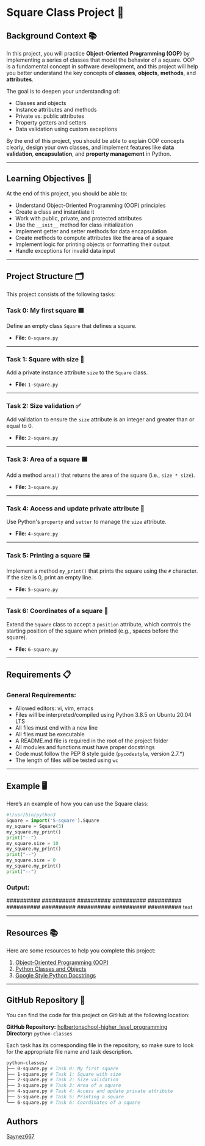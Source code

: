 # Square Class Project 📐

## Background Context 📚
In this project, you will practice **Object-Oriented Programming (OOP)** by implementing a series of classes that model the behavior of a square. OOP is a fundamental concept in software development, and this project will help you better understand the key concepts of **classes**, **objects**, **methods**, and **attributes**.

The goal is to deepen your understanding of:
- Classes and objects
- Instance attributes and methods
- Private vs. public attributes
- Property getters and setters
- Data validation using custom exceptions

By the end of this project, you should be able to explain OOP concepts clearly, design your own classes, and implement features like **data validation**, **encapsulation**, and **property management** in Python.

---

## Learning Objectives 🎯
At the end of this project, you should be able to:
- Understand Object-Oriented Programming (OOP) principles
- Create a class and instantiate it
- Work with public, private, and protected attributes
- Use the `__init__` method for class initialization
- Implement getter and setter methods for data encapsulation
- Create methods to compute attributes like the area of a square
- Implement logic for printing objects or formatting their output
- Handle exceptions for invalid data input

---

## Project Structure 🗂️
This project consists of the following tasks:

### Task 0: My first square 🟥
Define an empty class `Square` that defines a square.
- **File:** `0-square.py`

---

### Task 1: Square with size 🔲
Add a private instance attribute `size` to the `Square` class.
- **File:** `1-square.py`

---

### Task 2: Size validation ✅
Add validation to ensure the `size` attribute is an integer and greater than or equal to 0.
- **File:** `2-square.py`

---

### Task 3: Area of a square 🟦
Add a method `area()` that returns the area of the square (i.e., `size * size`).
- **File:** `3-square.py`

---

### Task 4: Access and update private attribute 🔐
Use Python's `property` and `setter` to manage the `size` attribute.
- **File:** `4-square.py`

---

### Task 5: Printing a square 🖼️
Implement a method `my_print()` that prints the square using the `#` character. If the size is 0, print an empty line.
- **File:** `5-square.py`

---

### Task 6: Coordinates of a square 📍
Extend the `Square` class to accept a `position` attribute, which controls the starting position of the square when printed (e.g., spaces before the square).
- **File:** `6-square.py`

---

## Requirements 📋

### General Requirements:
- Allowed editors: vi, vim, emacs
- Files will be interpreted/compiled using Python 3.8.5 on Ubuntu 20.04 LTS
- All files must end with a new line
- All files must be executable
- A README.md file is required in the root of the project folder
- All modules and functions must have proper docstrings
- Code must follow the PEP 8 style guide (`pycodestyle`, version 2.7.*)
- The length of files will be tested using `wc`

---

## Example 🖥️

Here’s an example of how you can use the Square class:
```python
#!/usr/bin/python3
Square = import('5-square').Square
my_square = Square(3)
my_square.my_print()
print("--")
my_square.size = 10
my_square.my_print()
print("--")
my_square.size = 0
my_square.my_print()
print("--")
```

### Output:
##########
##########
##########
##########
##########
##########
##########
##########
##########
##########
text

---

## Resources 📚

Here are some resources to help you complete this project:
1. [Object-Oriented Programming (OOP)](https://realpython.com/python3-object-oriented-programming/)
2. [Python Classes and Objects](https://docs.python.org/3/tutorial/classes.html)
3. [Google Style Python Docstrings](https://google.github.io/styleguide/pyguide.html#38-comments-and-docstrings)

---

## GitHub Repository 📍

You can find the code for this project on GitHub at the following location:

**GitHub Repository:** [holbertonschool-higher_level_programming](https://github.com/holbertonschool-higher_level_programming)  
**Directory:** `python-classes`

Each task has its corresponding file in the repository, so make sure to look for the appropriate file name and task description.
```bash
python-classes/
├── 0-square.py # Task 0: My first square
├── 1-square.py # Task 1: Square with size
├── 2-square.py # Task 2: Size validation
├── 3-square.py # Task 3: Area of a square
├── 4-square.py # Task 4: Access and update private attribute
├── 5-square.py # Task 5: Printing a square
└── 6-square.py # Task 6: Coordinates of a square
```
## Authors
[Saynez667](https://github.com/Saynez667)
